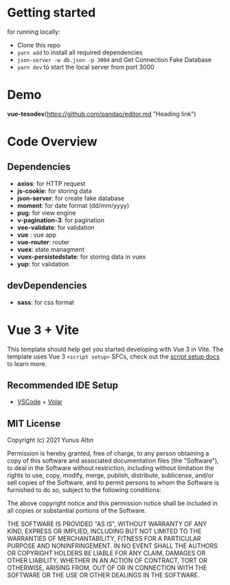 # Getting started

for running locally:

- Clone this repo
- `yarn add` to install all required dependencies
- `json-server -w db.json -p 3004` and Get Connection Fake Database
- `yarn dev` to start the local server from port 3000

# Demo

**vue-tesodev**(https://github.com/pandao/editor.md "Heading link")


# Code Overview

## Dependencies

- **axios**: for HTTP request
- **js-cookie**: for storing data 
- **json-server**: for create fake database
- **moment**: for date format (dd/mm/yyyy)
- **pug**: for view engine
- **v-pagination-3**: for pagination
- **vee-validate**: for validation
- **vue** : vue app
- **vue-router**: router
- **vuex**: state managment
- **vuex-persistedstate**: for storing data in vuex
- **yup**: for validation

## devDependencies

- **sass**: for css format



# Vue 3 + Vite

This template should help get you started developing with Vue 3 in Vite. The template uses Vue 3 `<script setup>` SFCs, check out the [script setup docs](https://v3.vuejs.org/api/sfc-script-setup.html#sfc-script-setup) to learn more.

## Recommended IDE Setup

- [VSCode](https://code.visualstudio.com/) + [Volar](https://marketplace.visualstudio.com/items?itemName=johnsoncodehk.volar)
    




## MIT License

Copyright (c) 2021 Yunus Altın

Permission is hereby granted, free of charge, to any person obtaining a copy
of this software and associated documentation files (the "Software"), to deal
in the Software without restriction, including without limitation the rights
to use, copy, modify, merge, publish, distribute, sublicense, and/or sell
copies of the Software, and to permit persons to whom the Software is
furnished to do so, subject to the following conditions:

The above copyright notice and this permission notice shall be included in all
copies or substantial portions of the Software.

THE SOFTWARE IS PROVIDED "AS IS", WITHOUT WARRANTY OF ANY KIND, EXPRESS OR
IMPLIED, INCLUDING BUT NOT LIMITED TO THE WARRANTIES OF MERCHANTABILITY,
FITNESS FOR A PARTICULAR PURPOSE AND NONINFRINGEMENT. IN NO EVENT SHALL THE
AUTHORS OR COPYRIGHT HOLDERS BE LIABLE FOR ANY CLAIM, DAMAGES OR OTHER
LIABILITY, WHETHER IN AN ACTION OF CONTRACT, TORT OR OTHERWISE, ARISING FROM,
OUT OF OR IN CONNECTION WITH THE SOFTWARE OR THE USE OR OTHER DEALINGS IN THE
SOFTWARE.

